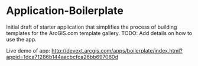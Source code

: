 Application-Boilerplate
=======================

Initial draft of starter application that simplifies the process of building templates for the ArcGIS.com template gallery. 
TODO: Add details on how to use the app.

Live demo of app:
http://devext.arcgis.com/apps/boilerplate/index.html?appid=1dca71286b144aacbcfca26bb697060d
